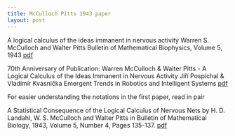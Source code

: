 ```yaml
---
title: McCulloch Pitts 1943 paper
layout: post
---
```


A logical calculus of the ideas immanent in nervous activity
Warren S. McCulloch and Walter Pitts
Bulletin of Mathematical Biophysics, Volume 5, 1943
[pdf](/assets/Walter%20Pitts/mccolloch.logical.calculus.ideas.1943.pdf)


70th Anniversary of Publication: Warren McCulloch & Walter Pitts - A Logical Calculus of the Ideas Immanent in Nervous Activity
Jiří Pospíchal & Vladimír Kvasnička
Emergent Trends in Robotics and Intelligent Systems
[pdf](/assets/Walter%20Pitts/Kvasnicka_Pospichal_SETINAIR%202013.pdf)

For easier understanding the notations in the first paper, read in pair

A Statistical Consequence of the Logical Calculus of Nervous Nets by H. D. Landahl, W. S. McCulloch and Walter Pitts in Bulletin of Mathematical Biology, 1943, Volume 5, Number 4, Pages 135-137. [pdf](/assets/Walter%20Pitts/pitts-statistical-consequence.pdf)
